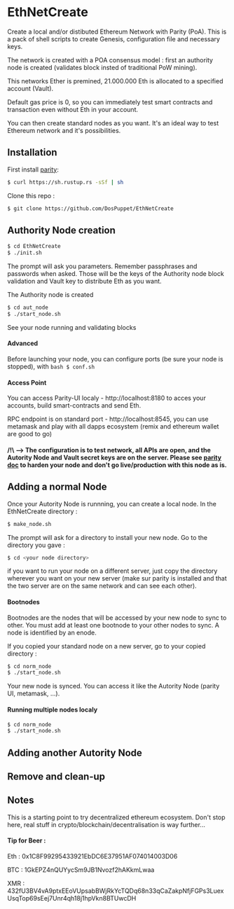 # EthNetCreate
Create a local and/or distibuted Ethereum Network with Parity (PoA).
This is a pack of shell scripts to create Genesis, configuration file and necessary keys.

The network is created with a POA consensus model : first an authority node is created (validates block insted of traditional PoW mining). 

This networks Ether is premined, 21.000.000 Eth is allocated to a specified account (Vault).

Default gas price is 0, so you can immediately test smart contracts and transaction even without Eth in your account.

You can then create standard nodes as you want. It's an ideal way to test Ethereum network and it's possibilities.

## Installation 

First install [parity](https://github.com/paritytech/parity):

```bash
$ curl https://sh.rustup.rs -sSf | sh
```

Clone this repo :
```bash
$ git clone https://github.com/DosPuppet/EthNetCreate
```

## Authority Node creation

```bash
$ cd EthNetCreate
$ ./init.sh
```

The prompt will ask you parameters. Remember passphrases and passwords when asked. Those will be the keys of the Authority node block validation and Vault key to distribute Eth as you want.

The Authority node is created

```bash
$ cd aut_node
$ ./start_node.sh
```

See your node running and validating blocks

#### Advanced 

Before launching your node, you can configure ports (be sure your node is stopped), with ```bash $ conf.sh```

#### Access Point

You can access Parity-UI localy - http://localhost:8180 to acces your accounts, build smart-contracts and send Eth.

RPC endpoint is on standard port - http://localhost:8545, you can use metamask and play with all dapps ecosystem (remix and ethereum wallet are good to go)

#### /!\ --> The configuration is to test network, all APIs are open, and the Autority Node and Vault secret keys are on the server. Please see [parity doc](https://wiki.parity.io/) to harden your node and don't go live/production with this node as is.

## Adding a normal Node

Once your Autority Node is runnning, you can create a local node. 
In the EthNetCreate directory :

```bash
$ make_node.sh
```
The prompt will ask for a directory to install your new node.
Go to the directory you gave :

```bash
$ cd <your node directory>
````

if you want to run your node on a different server, just copy the directory wherever you want on your new server (make sur parity is installed and that the two server are on the same network and can see each other).

#### Bootnodes

Bootnodes are the nodes that will be accessed by your new node to sync to other. You must add at least one bootnode to your other nodes to sync. A node is identified by an enode.




If you copied your standard node on a new server, go to your copied directory :
```bash
$ cd norm_node
$ ./start_node.sh
```
Your new node is synced.
You can access it like the Autority Node (parity UI, metamask, ...).

#### Running multiple nodes localy 

```bash
$ cd norm_node
$ ./start_node.sh
```

## Adding another Autority Node

## Remove and clean-up

## Notes

This is a starting point to try decentralized ethereum ecosystem. Don't stop here, real stuff in crypto/blockchain/decentralisation is way further...


#### Tip for Beer :

Eth : 0x1C8F99295433921EbDC6E37951AF074014003D06

BTC : 1GkEPZ4nQUYycSm9JB1Nvozf2hAKkmLwaa

XMR : 432fU3BV4vA9ptxEEoVUpsabBWjRkYcTQDq68n33qCaZakpNfjFGPs3LuexUsqTop69sEej7Unr4qh18j1hpVkn8BTUwcDH








